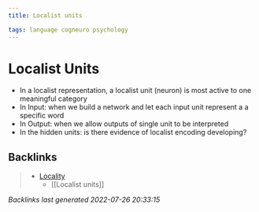 ```yaml
---
title: Localist units

tags: language cogneuro psychology 
---
```


# Localist Units
- In a localist representation, a localist unit (neuron) is most active to one meaningful category
- In Input: when we build a network and let each input unit represent a a specific word
- In Output: when we allow outputs of single unit to be interpreted
- In the hidden units: is there evidence of localist encoding developing?














































## Backlinks

> - [Locality](Locality.md)
>   - [[Localist units]]

_Backlinks last generated 2022-07-26 20:33:15_
